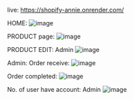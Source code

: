 live: https://shopify-annie.onrender.com/

HOME:
![image](https://github.com/AniketKatre/shopifyMERN/assets/137198614/b5799548-eb9f-4bbb-9997-cbce9dd8889c)

PRODUCT page:
![image](https://github.com/AniketKatre/shopifyMERN/assets/137198614/f911a5e7-8896-41fb-8132-ad562bbef771)

PRODUCT EDIT: Admin
![image](https://github.com/AniketKatre/shopifyMERN/assets/137198614/167c891e-b882-4451-b9d4-91c8e10a1a46)

Admin: Order receive:
![image](https://github.com/AniketKatre/shopifyMERN/assets/137198614/7860b36f-8380-40d6-b3a5-18f835992495)


Order completed: 
![image](https://github.com/AniketKatre/shopifyMERN/assets/137198614/b3b254fa-c72f-42d8-8d69-190221bea549)


No. of user have account: Admin
![image](https://github.com/AniketKatre/shopifyMERN/assets/137198614/0eb61f4f-94c2-4ab3-9284-82a379361ce3)

